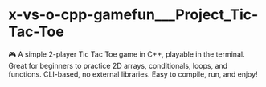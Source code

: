 # x-vs-o-cpp-gamefun___Project_Tic-Tac-Toe
🎮 A simple 2-player Tic Tac Toe game in C++, playable in the terminal. Great for beginners to practice 2D arrays, conditionals, loops, and functions. CLI-based, no external libraries. Easy to compile, run, and enjoy!
